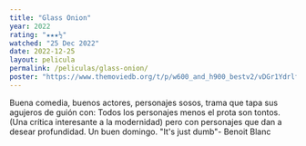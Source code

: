```yaml
---
title: "Glass Onion"
year: 2022
rating: "★★★½"
watched: "25 Dec 2022"
date: 2022-12-25
layout: pelicula
permalink: /peliculas/glass-onion/
poster: "https://www.themoviedb.org/t/p/w600_and_h900_bestv2/vDGr1YdrlfbU9wxTOdpf3zChmv9.jpg"
---
```


Buena comedia, buenos actores, personajes sosos, trama que tapa sus agujeros de guión con:
Todos los personajes menos el prota son tontos. (Una crítica interesante a la modernidad) pero con personajes que dan a desear profundidad.
Un buen domingo.
"It's just dumb"- Benoit Blanc
